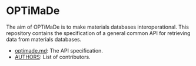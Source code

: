 # OPTiMaDe

The aim of OPTiMaDe is to make materials databases
interoperational. This repository contains the specification of a
general common API for retrieving data from materials databases.

* [optimade.md](optimade.md): The API specification.
* [AUTHORS](AUTHORS): List of contributors.

